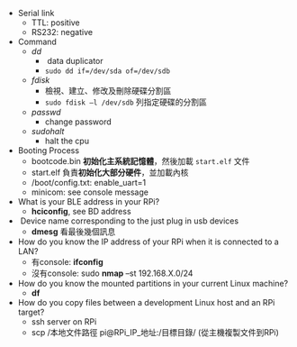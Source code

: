 
* Serial link
	* TTL: positive
	* RS232: negative
* Command
	* $dd$ 
		*  data duplicator
		* `sudo dd if=/dev/sda of=/dev/sdb`
	* $fdisk$
		* 檢視、建立、修改及刪除硬碟分割區
		* `sudo fdisk –l /dev/sdb` 列指定硬碟的分割區
	* $passwd$
		* change password
	* $sudo halt$
		* halt the cpu
* Booting Process
	* bootcode.bin **初始化主系統記憶體**，然後加載 `start.elf` 文件
	* start.elf 負責**初始化大部分硬件**，並加載內核
	* /boot/config.txt: enable_uart=1
	* minicom: see console message
* What is your BLE address in your RPi?
	* **hciconfig**, see BD address
*  Device name corresponding to the just plug in usb devices
	* **dmesg** 看最後幾個訊息
* How do you know the IP address of your RPi when it is connected to a LAN?
	* 有console: **ifconfig**
	* 沒有console: sudo **nmap** –st 192.168.X.0/24
* How do you know the mounted partitions in your current Linux machine?
	* **df**
* How do you copy files between a development Linux host and an RPi target?
	* ssh server on RPi
	* scp /本地文件路徑 pi@RPi_IP_地址:/目標目錄/ (從主機複製文件到RPi)
